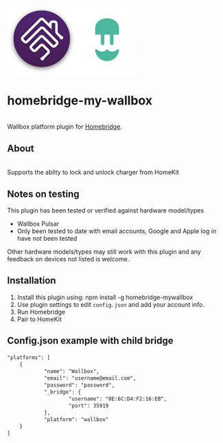 <p align="left">
 <img width="300" src="logo/homebridge-wallbox.png" />
</p>

# homebridge-my-wallbox
<br>Wallbox platform plugin for [Homebridge](https://github.com/nfarina/homebridge).

## About


<br> Supports the ablity to lock and unlock charger from HomeKit

## Notes on testing

This plugin has been tested or verified against hardware model/types
- Wallbox Pulsar
- Only been tested to date with email accounts, Google and Apple log in have not been tested

Other hardware models/types may still work with this plugin and any feedback on devices not listed is welcome.

## Installation
1. Install this plugin using: npm install -g homebridge-mywallbox
3. Use plugin settings to edit ``config.json`` and add your account info.
4. Run Homebridge
5. Pair to HomeKit

## Config.json example with child bridge
```
"platforms": [
	{
			"name": "Wallbox",
			"email": "username@email.com",
			"password": "password",
			"_bridge": {
					"username": "0E:6C:D4:F2:16:EB",
					"port": 35919
			},
			"platform": "wallbox"
	}
]
```